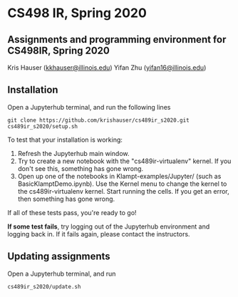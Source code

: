 # CS498 IR, Spring 2020

## Assignments and programming environment for CS498IR, Spring 2020

Kris Hauser (kkhauser@illinois.edu)
Yifan Zhu (yifan16@illinois.edu)


## Installation

Open a Jupyterhub terminal, and run the following lines

```
git clone https://github.com/krishauser/cs489ir_s2020.git
cs489ir_s2020/setup.sh
```

To test that your installation is working:

1. Refresh the Jupyterhub main window.  
2. Try to create a new notebook with the "cs489ir-virtualenv" kernel.  If you don't see this, something has gone wrong.  
3. Open up one of the notebooks in Klampt-examples/Jupyter/ (such as BasicKlamptDemo.ipynb).  Use the Kernel menu to change the kernel to the cs489ir-virtualenv kernel.  Start running the cells.  If you get an error, then something has gone wrong.

If all of these tests pass, you're ready to go!

**If some test fails**, try logging out of the Jupyterhub environment and logging back in.  If it fails again, please contact the instructors.


## Updating assignments

Open a Jupyterhub terminal, and run

```
cs489ir_s2020/update.sh
```

